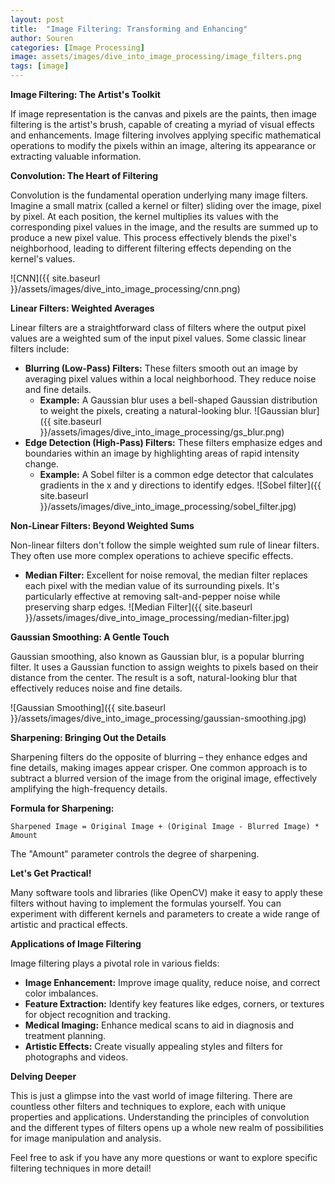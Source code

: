 ```yaml
---
layout: post
title:  "Image Filtering: Transforming and Enhancing"
author: Souren
categories: [Image Processing]
image: assets/images/dive_into_image_processing/image_filters.png
tags: [image]
---
```


**Image Filtering: The Artist's Toolkit**

If image representation is the canvas and pixels are the paints, then image filtering is the artist's brush, capable of creating a myriad of visual effects and enhancements. Image filtering involves applying specific mathematical operations to modify the pixels within an image, altering its appearance or extracting valuable information.

**Convolution: The Heart of Filtering**

Convolution is the fundamental operation underlying many image filters. Imagine a small matrix (called a kernel or filter) sliding over the image, pixel by pixel. At each position, the kernel multiplies its values with the corresponding pixel values in the image, and the results are summed up to produce a new pixel value. This process effectively blends the pixel's neighborhood, leading to different filtering effects depending on the kernel's values.

![CNN]({{ site.baseurl }}/assets/images/dive_into_image_processing/cnn.png)

**Linear Filters: Weighted Averages**

Linear filters are a straightforward class of filters where the output pixel values are a weighted sum of the input pixel values. Some classic linear filters include:

* **Blurring (Low-Pass) Filters:** These filters smooth out an image by averaging pixel values within a local neighborhood. They reduce noise and fine details. 
    * **Example:** A Gaussian blur uses a bell-shaped Gaussian distribution to weight the pixels, creating a natural-looking blur.
    ![Gaussian blur]({{ site.baseurl }}/assets/images/dive_into_image_processing/gs_blur.png)
* **Edge Detection (High-Pass) Filters:** These filters emphasize edges and boundaries within an image by highlighting areas of rapid intensity change.
    * **Example:** A Sobel filter is a common edge detector that calculates gradients in the x and y directions to identify edges.
    ![Sobel filter]({{ site.baseurl }}/assets/images/dive_into_image_processing/sobel_filter.jpg)

**Non-Linear Filters: Beyond Weighted Sums**

Non-linear filters don't follow the simple weighted sum rule of linear filters. They often use more complex operations to achieve specific effects.

* **Median Filter:**  Excellent for noise removal, the median filter replaces each pixel with the median value of its surrounding pixels. It's particularly effective at removing salt-and-pepper noise while preserving sharp edges.
![Median Filter]({{ site.baseurl }}/assets/images/dive_into_image_processing/median-filter.jpg)

**Gaussian Smoothing:  A Gentle Touch**

Gaussian smoothing, also known as Gaussian blur, is a popular blurring filter. It uses a Gaussian function to assign weights to pixels based on their distance from the center.  The result is a soft, natural-looking blur that effectively reduces noise and fine details. 

![Gaussian Smoothing]({{ site.baseurl }}/assets/images/dive_into_image_processing/gaussian-smoothing.jpg)


**Sharpening:  Bringing Out the Details**

Sharpening filters do the opposite of blurring – they enhance edges and fine details, making images appear crisper. One common approach is to subtract a blurred version of the image from the original image, effectively amplifying the high-frequency details.

**Formula for Sharpening:**

```
Sharpened Image = Original Image + (Original Image - Blurred Image) * Amount
```

The "Amount" parameter controls the degree of sharpening.

**Let's Get Practical!**

Many software tools and libraries (like OpenCV) make it easy to apply these filters without having to implement the formulas yourself. You can experiment with different kernels and parameters to create a wide range of artistic and practical effects.

**Applications of Image Filtering**

Image filtering plays a pivotal role in various fields:

* **Image Enhancement:** Improve image quality, reduce noise, and correct color imbalances.
* **Feature Extraction:**  Identify key features like edges, corners, or textures for object recognition and tracking.
* **Medical Imaging:**  Enhance medical scans to aid in diagnosis and treatment planning.
* **Artistic Effects:** Create visually appealing styles and filters for photographs and videos.

**Delving Deeper**

This is just a glimpse into the vast world of image filtering.  There are countless other filters and techniques to explore, each with unique properties and applications. Understanding the principles of convolution and the different types of filters opens up a whole new realm of possibilities for image manipulation and analysis.

Feel free to ask if you have any more questions or want to explore specific filtering techniques in more detail!
